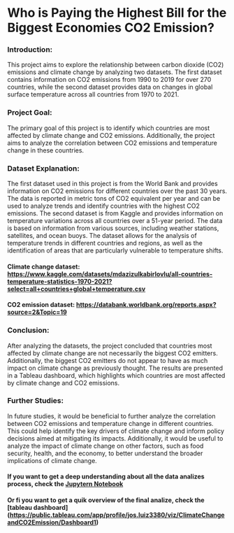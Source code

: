 # Who is Paying the Highest Bill for the Biggest Economies CO2 Emission?

### Introduction:
This project aims to explore the relationship between carbon dioxide (CO2) emissions and climate change by analyzing two datasets. The first dataset contains information on CO2 emissions from 1990 to 2019 for over 270 countries, while the second dataset provides data on changes in global surface temperature across all countries from 1970 to 2021.

### Project Goal:
The primary goal of this project is to identify which countries are most affected by climate change and CO2 emissions. Additionally, the project aims to analyze the correlation between CO2 emissions and temperature change in these countries.

### Dataset Explanation:
The first dataset used in this project is from the World Bank and provides information on CO2 emissions for different countries over the past 30 years. The data is reported in metric tons of CO2 equivalent per year and can be used to analyze trends and identify countries with the highest CO2 emissions. The second dataset is from Kaggle and provides information on temperature variations across all countries over a 51-year period. The data is based on information from various sources, including weather stations, satellites, and ocean buoys. The dataset allows for the analysis of temperature trends in different countries and regions, as well as the identification of areas that are particularly vulnerable to temperature shifts.

#### Climate change dataset: https://www.kaggle.com/datasets/mdazizulkabirlovlu/all-countries-temperature-statistics-1970-2021?select=all+countries+global+temperature.csv
#### CO2 emission dataset: https://databank.worldbank.org/reports.aspx?source=2&Topic=19

### Conclusion:
After analyzing the datasets, the project concluded that countries most affected by climate change are not necessarily the biggest CO2 emitters. Additionally, the biggest CO2 emitters do not appear to have as much impact on climate change as previously thought. The results are presented in a Tableau dashboard, which highlights which countries are most affected by climate change and CO2 emissions.

### Further Studies:
In future studies, it would be beneficial to further analyze the correlation between CO2 emissions and temperature change in different countries. This could help identify the key drivers of climate change and inform policy decisions aimed at mitigating its impacts. Additionally, it would be useful to analyze the impact of climate change on other factors, such as food security, health, and the economy, to better understand the broader implications of climate change.

#### If you want to get a deep understanding about all the data analizes process, check the [Jupytern Notebook]() 
#### Or fi you want to get a quik overview of the final analize, check the [tableau dashboard] (https://public.tableau.com/app/profile/jos.luiz3380/viz/ClimateChangeandCO2Emission/Dashboard1)
